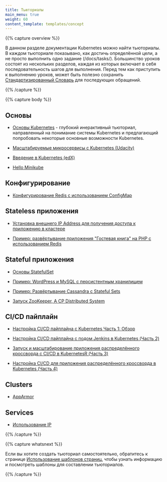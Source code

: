 ```yaml
---
title: Тьюториалы
main_menu: true
weight: 60
content_template: templates/concept
---
```


{{% capture overview %}}

В данном разделе документации Kubernetes можно найти тьюториалы. В каждом тьюториале показывано, как достичь определённой цели, а не просто выполнить одно задание (/docs/tasks/). Большинство уроков состоят из нескольких разделов, каждая из которых включает в себя последовательность шагов для выполнения. Перед тем как приступить к выполнению уроков, может быть полезно сохранить [Стандартизированный Словарь](/docs/reference/glossary/) для последующих обращений.

{{% /capture %}}

{{% capture body %}}

## Основы

* [Основы Kubernetes](/docs/tutorials/kubernetes-basics/) - глубокий инерактивный тьюториал, направленный на понимание системы Kubernetes и предлагающий попробовать некоторые основные возможности Kubernetes.

* [Масштабируемые микросервисы с Kubernetes (Udacity)](https://www.udacity.com/course/scalable-microservices-with-kubernetes--ud615)

* [Введение в Kubernetes (edX)](https://www.edx.org/course/introduction-kubernetes-linuxfoundationx-lfs158x#)

* [Hello Minikube](/docs/tutorials/hello-minikube/)

## Конфигурирование

* [Конфигурирование Redis с использованием ConfigMap](/docs/tutorials/configuration/configure-redis-using-configmap/)

## Stateless приложения

* [Установка внешнего IP Address для получения доступа к приложению в кластере](/docs/tutorials/stateless-application/expose-external-ip-address/)

* [Пример: развёртывание приложения "Гостевая книга" на PHP с использованием Redis](/docs/tutorials/stateless-application/guestbook/)

## Stateful приложения

* [Основы StatefulSet](/docs/tutorials/stateful-application/basic-stateful-set/)

* [Пример: WordPress и MySQL с персистентным хранилищем](/docs/tutorials/stateful-application/mysql-wordpress-persistent-volume/)

* [Пример: Развёртывание Cassandra с Stateful Sets](/docs/tutorials/stateful-application/cassandra/)

* [Запуск ZooKeeper, A CP Distributed System](/docs/tutorials/stateful-application/zookeeper/)

## CI/CD пайплайн

* [Настройка CI/CD пайплайна с Kubernetes Часть 1: Обзор](https://www.linux.com/blog/learn/chapter/Intro-to-Kubernetes/2017/5/set-cicd-pipeline-kubernetes-part-1-overview)

* [Настройка CI/CD пайплайна с подом Jenkins в Kubernetes (Часть 2)](https://www.linux.com/blog/learn/chapter/Intro-to-Kubernetes/2017/6/set-cicd-pipeline-jenkins-pod-kubernetes-part-2)

* [Запуск и масштабирование приложения распределённого кроссворда с CI/CD  в KubernetesR (Часть 3)](https://www.linux.com/blog/learn/chapter/intro-to-kubernetes/2017/6/run-and-scale-distributed-crossword-puzzle-app-cicd-kubernetes-part-3)

* [Настройка CI/CD для приложения распределённого кроссворда в Kubernetes (Часть 4)](https://www.linux.com/blog/learn/chapter/intro-to-kubernetes/2017/6/set-cicd-distributed-crossword-puzzle-app-kubernetes-part-4)

## Clusters

* [AppArmor](/docs/tutorials/clusters/apparmor/)

## Services

* [Использование IP](/docs/tutorials/services/source-ip/)

{{% /capture %}}

{{% capture whatsnext %}}

Если вы хотите создать тьюториал самостоятельно, обратитесь к странице [Использование шаблонов страниц](/docs/home/contribute/page-templates/), чтобы узнать информацию и посмотреть шаблоны для составлении тьюториалов.

{{% /capture %}}
